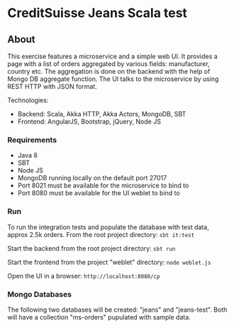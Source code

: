 # CreditSuisse Jeans Scala test

## About ##
This exercise features a microservice and a simple web UI.
It provides a page with a list of orders aggregated by various
fields: manufacturer, country etc. The aggregation is done on
the backend with the help of Mongo DB aggregate function.
The UI talks to the microservice by using REST HTTP with JSON format.

Technologies:
* Backend: Scala, Akka HTTP, Akka Actors, MongoDB, SBT
* Frontend: AngularJS, Bootstrap, jQuery, Node JS

### Requirements ###
* Java 8
* SBT
* Node JS
* MongoDB running locally on the default port 27017
* Port 8021 must be available for the microservice to bind to
* Port 8080 must be available for the UI weblet to bind to

### Run ###
To run the integration tests and populate the database with test data, approx 2.5k orders.
From the root project directory:
```sbt it:test```

Start the backend from the root project directory:
```sbt run```

Start the frontend from the project "weblet" directory:
```node weblet.js```

Open the UI in a browser:
```http://localhost:8080/cp```

### Mongo Databases ###
The following two databases will be created: "jeans" and "jeans-test". Both will have a
collection "ms-orders" pupulated with sample data.
